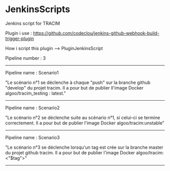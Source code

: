 # JenkinsScripts
Jenkins script for TRACIM

Plugin i use : https://github.com/codeclou/jenkins-github-webhook-build-trigger-plugin

How i script this plugin --> PluginJenkinsScript

Pipeline number : 3

__________________________________________________________________________
Pipeline name : Scenario1

"Le scénario n°1 se déclenche à chaque "push" sur la branche github "develop" du projet tracim.
Il a pour but de publier ll'image Docker algoo/tracim_testing : latest."
__________________________________________________________________________
Pipeline name : Scenario2

"Le scénario n°2 se déclenche suite au scénario n°1, si celui-ci se termine correctement.
Il a pour but de publier l'image Docker algoo/tracim:unstable"
__________________________________________________________________________
Pipeline name : Scenario3

"Le scénario n°3 se déclenche lorsqu'un tag est crée sur la branche master du projet github tracim.
Il a pour but de publier l'image Docker algoo/tracim:<"$tag">"
__________________________________________________________________________
